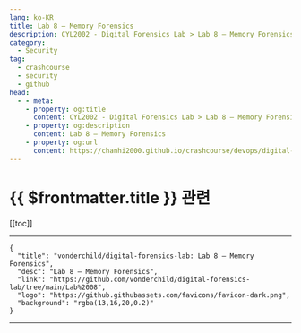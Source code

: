 ```yaml
---
lang: ko-KR
title: Lab 8 — Memory Forensics
description: CYL2002 - Digital Forensics Lab > Lab 8 — Memory Forensics
category:
  - Security
tag:
  - crashcourse
  - security
  - github
head:
  - - meta:
    - property: og:title
      content: CYL2002 - Digital Forensics Lab > Lab 8 — Memory Forensics
    - property: og:description
      content: Lab 8 — Memory Forensics
    - property: og:url
      content: https://chanhi2000.github.io/crashcourse/devops/digital-forensics-lab/08.html
---
```


# {{ $frontmatter.title }} 관련

[[toc]]

---

```component VPCard
{
  "title": "vonderchild/digital-forensics-lab: Lab 8 — Memory Forensics",
  "desc": "Lab 8 — Memory Forensics",
  "link": "https://github.com/vonderchild/digital-forensics-lab/tree/main/Lab%2008",
  "logo": "https://github.githubassets.com/favicons/favicon-dark.png",
  "background": "rgba(13,16,20,0.2)"
}
```

---

<TagLinks />